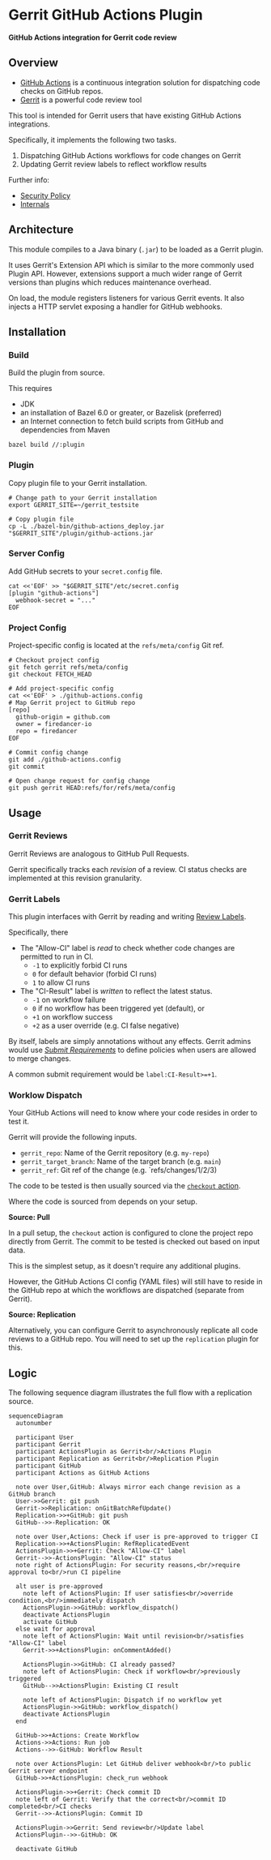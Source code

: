# Gerrit GitHub Actions Plugin

**GitHub Actions integration for Gerrit code review**

## Overview

- [GitHub Actions](https://github.com/features/actions)
  is a continuous integration solution for dispatching code checks on GitHub repos.
- [Gerrit](https://www.gerritcodereview.com/)
  is a powerful code review tool

This tool is intended for Gerrit users that have existing GitHub Actions integrations.

Specifically, it implements the following two tasks.
1. Dispatching GitHub Actions workflows for code changes on Gerrit
2. Updating Gerrit review labels to reflect workflow results

Further info:
- [Security Policy](./SECURITY.md)
- [Internals](./HACK.md)

## Architecture

This module compiles to a Java binary (`.jar`) to be loaded as a Gerrit plugin.

It uses Gerrit's Extension API which is similar to the more commonly used Plugin API.
However, extensions support a much wider range of Gerrit versions than plugins which reduces maintenance overhead.

On load, the module registers listeners for various Gerrit events.
It also injects a HTTP servlet exposing a handler for GitHub webhooks.

## Installation

### Build

Build the plugin from source.

This requires
- JDK
- an installation of Bazel 6.0 or greater, or Bazelisk (preferred)
- an Internet connection to fetch build scripts from GitHub and dependencies from Maven

```shell
bazel build //:plugin
```

### Plugin

Copy plugin file to your Gerrit installation.

```shell
# Change path to your Gerrit installation
export GERRIT_SITE=~/gerrit_testsite

# Copy plugin file
cp -L ./bazel-bin/github-actions_deploy.jar "$GERRIT_SITE"/plugin/github-actions.jar
```

### Server Config

Add GitHub secrets to your `secret.config` file.

```shell
cat <<'EOF' >> "$GERRIT_SITE"/etc/secret.config
[plugin "github-actions"]
  webhook-secret = "..."
EOF
```

### Project Config

Project-specific config is located at the `refs/meta/config` Git ref.

```shell
# Checkout project config
git fetch gerrit refs/meta/config
git checkout FETCH_HEAD

# Add project-specific config
cat <<'EOF' > ./github-actions.config
# Map Gerrit project to GitHub repo
[repo]
  github-origin = github.com
  owner = firedancer-io
  repo = firedancer
EOF

# Commit config change
git add ./github-actions.config
git commit

# Open change request for config change
git push gerrit HEAD:refs/for/refs/meta/config
```

## Usage

### Gerrit Reviews

Gerrit Reviews are analogous to GitHub Pull Requests.

Gerrit specifically tracks each _revision_ of a review.
CI status checks are implemented at this revision granularity.

### Gerrit Labels

This plugin interfaces with Gerrit by reading and writing [Review Labels](https://gerrit-review.googlesource.com/Documentation/config-labels.html).

Specifically, there 
- The "Allow-CI" label is _read_ to check whether code changes are permitted to run in CI.
  - `-1` to explicitly forbid CI runs
  - `0` for default behavior (forbid CI runs)
  - `1` to allow CI runs
- The "CI-Result" label is _written_ to reflect the latest status.
  - `-1` on workflow failure
  - `0` if no workflow has been triggered yet (default), or 
  - `+1` on workflow success
  - `+2` as a user override (e.g. CI false negative)

By itself, labels are simply annotations without any effects.
Gerrit admins would use [_Submit Requirements_](https://gerrit-review.googlesource.com/Documentation/config-submit-requirements.html)
to define policies when users are allowed to merge changes.

A common submit requirement would be `label:CI-Result>=+1`.

### Worklow Dispatch

Your GitHub Actions will need to know where your code resides in order to test it.

Gerrit will provide the following inputs.
- `gerrit_repo`: Name of the Gerrit repository (e.g. `my-repo`)
- `gerrit_target_branch`: Name of the target branch (e.g. `main`)
- `gerrit_ref`: Git ref of the change (e.g. `refs/changes/1/2/3)

The code to be tested is then usually sourced via the [`checkout` action](https://github.com/actions/checkout).

Where the code is sourced from depends on your setup.

**Source: Pull**

In a pull setup, the `checkout` action is configured to clone the project repo directly from Gerrit.
The commit to be tested is checked out based on input data.

This is the simplest setup, as it doesn't require any additional plugins.

However, the GitHub Actions CI config (YAML files) will still have to reside in the GitHub repo at which the workflows are dispatched (separate from Gerrit).

**Source: Replication**

Alternatively, you can configure Gerrit to asynchronously replicate all code reviews to a GitHub repo.
You will need to set up the `replication` plugin for this.

## Logic

The following sequence diagram illustrates the full flow with a replication source.

```mermaid
sequenceDiagram
  autonumber

  participant User
  participant Gerrit
  participant ActionsPlugin as Gerrit<br/>Actions Plugin
  participant Replication as Gerrit<br/>Replication Plugin
  participant GitHub
  participant Actions as GitHub Actions

  note over User,GitHub: Always mirror each change revision as a GitHub branch
  User->>Gerrit: git push
  Gerrit->>Replication: onGitBatchRefUpdate()
  Replication->>+GitHub: git push
  GitHub-->>-Replication: OK

  note over User,Actions: Check if user is pre-approved to trigger CI
  Replication->>+ActionsPlugin: RefReplicatedEvent
  ActionsPlugin->>+Gerrit: Check "Allow-CI" label
  Gerrit-->>-ActionsPlugin: "Allow-CI" status
  note right of ActionsPlugin: For security reasons,<br/>require approval to<br/>run CI pipeline

  alt user is pre-approved
    note left of ActionsPlugin: If user satisfies<br/>override condition,<br/>immediately dispatch
    ActionsPlugin->>GitHub: workflow_dispatch()
    deactivate ActionsPlugin
    activate GitHub
  else wait for approval
    note left of ActionsPlugin: Wait until revision<br/>satisfies "Allow-CI" label
    Gerrit->>+ActionsPlugin: onCommentAdded()
    
    ActionsPlugin->>GitHub: CI already passed?
    note left of ActionsPlugin: Check if workflow<br/>previously triggered
    GitHub-->>ActionsPlugin: Existing CI result
    
    note left of ActionsPlugin: Dispatch if no workflow yet
    ActionsPlugin->>GitHub: workflow_dispatch()
    deactivate ActionsPlugin
  end

  GitHub->>+Actions: Create Workflow
  Actions->>Actions: Run job
  Actions-->>-GitHub: Workflow Result

  note over ActionsPlugin: Let GitHub deliver webhook<br/>to public Gerrit server endpoint
  GitHub->>+ActionsPlugin: check_run webhook

  ActionsPlugin->>+Gerrit: Check commit ID
  note left of Gerrit: Verify that the correct<br/>commit ID completed<br/>CI checks
  Gerrit-->>-ActionsPlugin: Commit ID
  
  ActionsPlugin->>Gerrit: Send review<br/>Update label
  ActionsPlugin-->>-GitHub: OK

  deactivate GitHub
```
